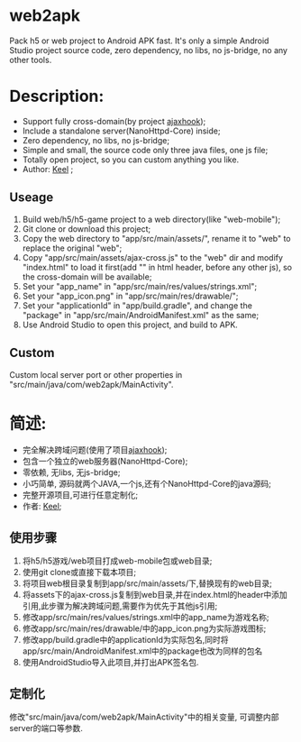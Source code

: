 # web2apk
Pack h5 or web project to Android APK fast. It's only a simple Android Studio project source code, zero dependency, no libs, no js-bridge, no any other tools.

# Description:
* Support fully cross-domain(by project [ajaxhook](https://github.com/keel/ajaxhook));
* Include a standalone server(NanoHttpd-Core) inside;
* Zero dependency, no libs, no js-bridge;
* Simple and small, the source code only three java files, one js file;
* Totally open project, so you can custom anything you like.
* Author: [Keel](https://github.com/keel) ;

## Useage
1. Build web/h5/h5-game project to a web directory(like "web-mobile");
2. Git clone or download this project;
3. Copy the web directory to "app/src/main/assets/", rename it to "web" to replace the original "web";
4. Copy "app/src/main/assets/ajax-cross.js" to the "web" dir and modify "index.html" to load it first(add "<script src="ajax-cross.js"></script>" in html header, before any other js), so the cross-domain will be available;
5. Set your "app_name" in "app/src/main/res/values/strings.xml";
6. Set your "app_icon.png" in "app/src/main/res/drawable/";
7. Set your "applicationId" in "app/build.gradle", and change the "package" in "app/src/main/AndroidManifest.xml" as the same;
8. Use Android Studio to open this project, and build to APK.

## Custom
Custom local server port or other properties in "src/main/java/com/web2apk/MainActivity".

# 简述:
* 完全解决跨域问题(使用了项目[ajaxhook](https://github.com/keel/ajaxhook));
* 包含一个独立的web服务器(NanoHttpd-Core);
* 零依赖, 无libs, 无js-bridge;
* 小巧简单, 源码就两个JAVA,一个js,还有个NanoHttpd-Core的java源码;
* 完整开源项目,可进行任意定制化;
* 作者: [Keel](https://github.com/keel);

## 使用步骤
1. 将h5/h5游戏/web项目打成web-mobile包或web目录;
2. 使用git clone或直接下载本项目;
3. 将项目web根目录复制到app/src/main/assets/下,替换现有的web目录;
4. 将assets下的ajax-cross.js复制到web目录,并在index.html的header中添加<script src="ajax-cross.js"></script>引用,此步骤为解决跨域问题,需要作为优先于其他js引用;
5. 修改app/src/main/res/values/strings.xml中的app_name为游戏名称;
6. 修改app/src/main/res/drawable/中的app_icon.png为实际游戏图标;
7. 修改app/build.gradle中的applicationId为实际包名,同时将app/src/main/AndroidManifest.xml中的package也改为同样的包名
8. 使用AndroidStudio导入此项目,并打出APK签名包.

## 定制化
修改"src/main/java/com/web2apk/MainActivity"中的相关变量, 可调整内部server的端口等参数.


